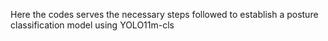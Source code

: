 Here the codes serves the necessary steps followed to establish a posture classification model using YOLO11m-cls

